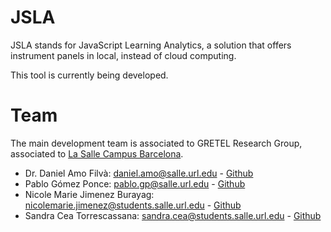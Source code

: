 # JSLA
JSLA stands for JavaScript Learning Analytics, a solution that offers instrument panels in local, instead of cloud computing.

This tool is currently being developed.

# Team
The main development team is associated to GRETEL Research Group, associated to [La Salle Campus Barcelona](https://www.salleurl.edu/en).
- Dr. Daniel Amo Filvà: daniel.amo@salle.url.edu - [Github](https://github.com/danielamof/)
- Pablo Gómez Ponce: pablo.gp@salle.url.edu - [Github](https://github.com/pgomezponce)
- Nicole Marie Jimenez Burayag: nicolemarie.jimenez@students.salle.url.edu - [Github](https://github.com/nickj10)
- Sandra Cea Torrescassana: sandra.cea@students.salle.url.edu - [Github](https://github.com/sandracea)
